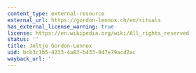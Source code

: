 ```yaml
---
content_type: external-resource
external_url: https://gordon-lennox.ch/en/rituals
has_external_license_warning: true
license: https://en.wikipedia.org/wiki/All_rights_reserved
status: ''
title: Jeltje Gordon-Lennox
uid: bcb3c1b5-4233-4a83-b433-047e79acd2ac
wayback_url: ''
---
```

